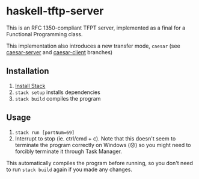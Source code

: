 # haskell-tftp-server
This is an RFC 1350-compliant TFPT server, implemented as a final for a Functional Programming class.

This implementation also introduces a new transfer mode, `caesar` (see [caesar-server](https://github.com/lipusal/haskell-tftp-server/tree/caesar-server) and [caesar-client](https://github.com/lipusal/haskell-tftp-server/tree/caesar-client) branches)

## Installation

1. [Install Stack](https://docs.haskellstack.org/en/stable/install_and_upgrade)
1. `stack setup` installs dependencies
1. `stack build` compiles the program

## Usage

1. `stack run [portNum=69]`
2. Interrupt to stop (ie. ctrl/cmd + c). Note that this doesn't seem to terminate the program correctly on Windows (:disappointed:) so you might need to forcibly terminate it through Task Manager.

This automatically compiles the program before running, so you don't need to run `stack build` again if you made any changes.

